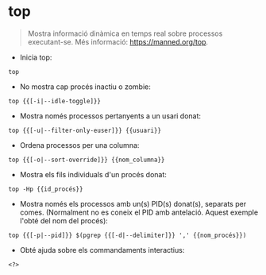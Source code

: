 # top

> Mostra informació dinàmica en temps real sobre processos executant-se.
> Més informació: <https://manned.org/top>.

- Inicia top:

`top`

- No mostra cap procés inactiu o zombie:

`top {{[-i|--idle-toggle]}}`

- Mostra només processos pertanyents a un usari donat:

`top {{[-u|--filter-only-euser]}} {{usuari}}`

- Ordena processos per una columna:

`top {{[-o|--sort-override]}} {{nom_columna}}`

- Mostra els fils individuals d'un procés donat:

`top -Hp {{id_procés}}`

- Mostra només els processos amb un(s) PID(s) donat(s), separats per comes. (Normalment no es coneix el PID amb antelació. Aquest exemple l'obté del nom del procés):

`top {{[-p|--pid]}} $(pgrep {{[-d|--delimiter]}} ',' {{nom_procés}})`

- Obté ajuda sobre els commandaments interactius:

`<?>`
